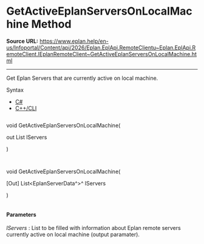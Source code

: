 # GetActiveEplanServersOnLocalMachine Method

**Source URL:** https://www.eplan.help/en-us/Infoportal/Content/api/2026/Eplan.EplApi.RemoteClientu~Eplan.EplApi.RemoteClient.IEplanRemoteClient~GetActiveEplanServersOnLocalMachine.html

---

Get Eplan Servers that are currently active on local machine.

Syntax

- [C#](#i-syntax-CS)
- [C++/CLI](#i-syntax-CPP2005)

```
```
void GetActiveEplanServersOnLocalMachine( 

   out List<EplanServerData> lServers

)
```
```

```
```
void GetActiveEplanServersOnLocalMachine( 

   [Out] List<EplanServerData^>^ lServers

)
```
```

#### Parameters

*lServers*
:   List to be filled with information about Eplan remote servers currently active on local machine (output paramater).
